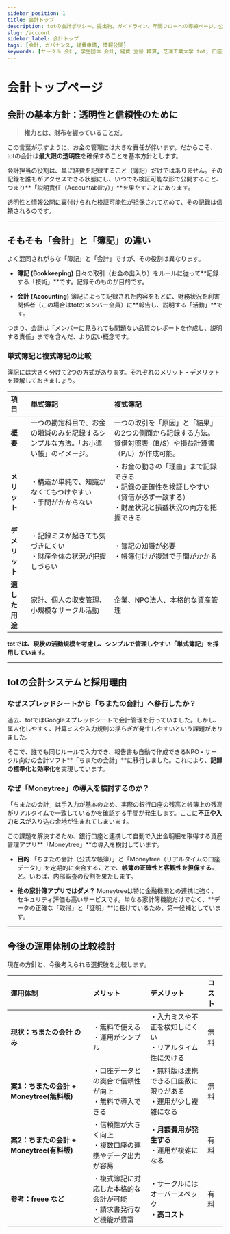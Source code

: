 ```yaml
---
sidebar_position: 1
title: 会計トップ
description: totの会計ポリシー、提出物、ガイドライン、年間フローへの導線ページ。公開・非公開の境界や、立替精算・定期費用の扱い、口座運用の基本をまとめています。
slug: /account
sidebar_label: 会計トップ
tags: [会計, ガバナンス, 経費申請, 情報公開]
keywords: [サークル 会計, 学生団体 会計, 経費 立替 精算, 芝浦工業大学 tot, 口座運用]
---
```


# 会計トップページ

## 会計の基本方針：透明性と信頼性のために

> **権力とは、財布を握っていることだ。**

この言葉が示すように、お金の管理には大きな責任が伴います。だからこそ、totの会計は**最大限の透明性**を確保することを基本方針とします。

会計担当の役割は、単に経費を記録すること（簿記）だけではありません。その記録を誰もがアクセスできる状態にし、いつでも検証可能な形で公開すること、つまり**「説明責任（Accountability）」**を果たすことにあります。

透明性と情報公開に裏付けられた検証可能性が担保されて初めて、その記録は信頼されるのです。

---

## そもそも「会計」と「簿記」の違い

よく混同されがちな「簿記」と「会計」ですが、その役割は異なります。

- **簿記 (Bookkeeping)**
  日々の取引（お金の出入り）をルールに従って**記録する「技術」**です。記録そのものが目的です。

- **会計 (Accounting)**
  簿記によって記録された内容をもとに、財務状況を利害関係者（この場合はtotのメンバー全員）に**報告し、説明する「活動」**です。

つまり、会計は「メンバーに見られても問題ない品質のレポートを作成し、説明する責任」までを含んだ、より広い概念です。

### 単式簿記と複式簿記の比較

簿記には大きく分けて2つの方式があります。それぞれのメリット・デメリットを理解しておきましょう。

| 項目 | 単式簿記 | 複式簿記 |
| :--- | :--- | :--- |
| **概要** | 一つの勘定科目で、お金の増減のみを記録するシンプルな方法。「お小遣い帳」のイメージ。 | 一つの取引を「原因」と「結果」の2つの側面から記録する方法。貸借対照表（B/S）や損益計算書（P/L）が作成可能。 |
| **メリット** | ・構造が単純で、知識がなくてもつけやすい<br />・手間がかからない | ・お金の動きの「理由」まで記録できる<br />・記録の正確性を検証しやすい（貸借が必ず一致する）<br />・財産状況と損益状況の両方を把握できる |
| **デメリット** | ・記録ミスが起きても気づきにくい<br />・財産全体の状況が把握しづらい | ・簿記の知識が必要<br />・帳簿付けが複雑で手間がかかる |
| **適した用途** | 家計、個人の収支管理、小規模なサークル活動 | 企業、NPO法人、本格的な資産管理 |

**totでは、現状の活動規模を考慮し、シンプルで管理しやすい「単式簿記」を採用しています。**

---

## totの会計システムと採用理由

### なぜスプレッドシートから「ちまたの会計」へ移行したか？

過去、totではGoogleスプレッドシートで会計管理を行っていました。しかし、属人化しやすく、計算ミスや入力規則の揺らぎが発生しやすいという課題がありました。

そこで、誰でも同じルールで入力でき、報告書も自動で作成できるNPO・サークル向けの会計ソフト**「ちまたの会計」**に移行しました。これにより、**記録の標準化と効率化**を実現しています。

### なぜ「Moneytree」の導入を検討するのか？

「ちまたの会計」は手入力が基本のため、実際の銀行口座の残高と帳簿上の残高がリアルタイムで一致しているかを確認する手間が発生します。ここに**不正や入力ミス**が入り込む余地が生まれてしまいます。

この課題を解決するため、銀行口座と連携して自動で入出金明細を取得する資産管理アプリ**「Moneytree」**の導入を検討しています。

- **目的**
  「ちまたの会計（公式な帳簿）」と「Moneytree（リアルタイムの口座データ）」を定期的に突合することで、**帳簿の正確性と客観性を担保する**こと。いわば、内部監査の役割を果たします。

- **他の家計簿アプリではダメ？**
  Moneytreeは特に金融機関との連携に強く、セキュリティ評価も高いサービスです。単なる家計簿機能だけでなく、**データの正確な「取得」と「証明」**に長けているため、第一候補としています。

---

## 今後の運用体制の比較検討

現在の方針と、今後考えられる選択肢を比較します。

| 運用体制 | メリット | デメリット | コスト |
| :--- | :--- | :--- | :--- |
| **現状：ちまたの会計 のみ** | ・無料で使える<br />・運用がシンプル | ・入力ミスや不正を検知しにくい<br />・リアルタイム性に欠ける | 無料 |
| **案1：ちまたの会計 + Moneytree(無料版)** | ・口座データとの突合で信頼性が向上<br />・無料で導入できる | ・無料版は連携できる口座数に限りがある<br />・運用が少し複雑になる | 無料 |
| **案2：ちまたの会計 + Moneytree(有料版)** | ・信頼性が大きく向上<br />・複数口座の連携やデータ出力が容易 | ・**月額費用が発生する**<br />・運用が複雑になる | 有料 |
| **参考：freee など** | ・複式簿記に対応した本格的な会計が可能<br />・請求書発行など機能が豊富 | ・サークルにはオーバースペック<br />・**高コスト** | 有料 |